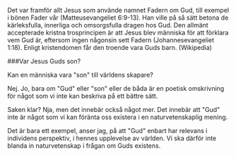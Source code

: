 Det var framför allt Jesus som använde namnet Fadern om Gud, till exempel i bönen Fader vår (Matteusevangeliet 6:9-13). Han ville på så sätt betona de kärleksfulla, innerliga och omsorgsfulla dragen hos Gud. Den allmänt accepterade kristna trosprincipen är att Jesus blev människa för att förklara vem Gud är, eftersom ingen någonsin sett Fadern (Johannesevangeliet 1:18). Enligt kristendomen får den troende vara Guds barn. (Wikipedia)

###Var Jesus Guds son?

Kan en människa vara "son" till världens skapare?

Nej. Jo, bara om "Gud" eller "son" eller de båda är en poetisk omskrivning för något som vi inte kan beskriva på ett bättre sätt.

Saken klar? Nja, men det innebär också något mer. Det innebär att "Gud" inte är något som vi kan föränta oss existera i en naturvetenskaplig mening.

Det är bara ett exempel, anser jag, på att "Gud" enbart har relevans i individens perspektiv, i hennes upplevelse av världen. Vi ska därför inte blanda in naturvetenskap i frågan om Guds existens. 
